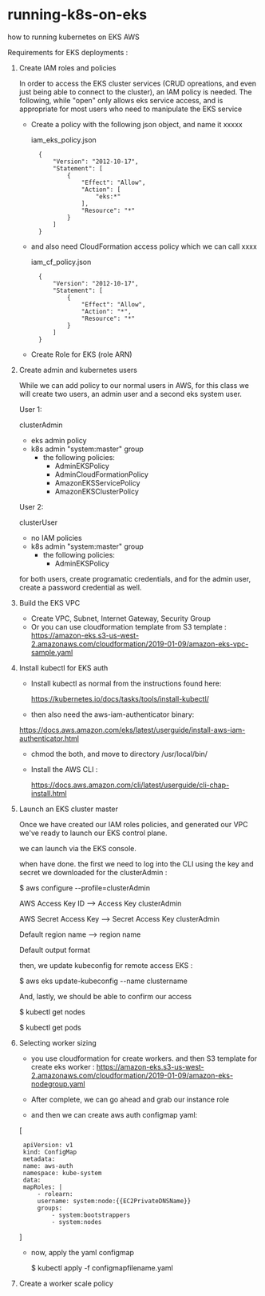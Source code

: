 # running-k8s-on-eks
how to running kubernetes on EKS AWS

Requirements for EKS deployments :


1. Create IAM roles and policies

    In order to access the EKS cluster services (CRUD opreations, and even just being able to connect to the cluster), an IAM policy is needed. The following, while "open" only allows eks service access, and is appropriate for most users who need to manipulate the EKS service

    - Create a policy with the following json object, and name it xxxxx

      iam_eks_policy.json

            {
                "Version": "2012-10-17",
                "Statement": [
                    {
                        "Effect": "Allow",
                        "Action": [
                            "eks:*"
                        ],
                        "Resource": "*"
                    }
                ]
            }

    - and also need CloudFormation access policy which we can call xxxx

      iam_cf_policy.json

            {
                "Version": "2012-10-17",
                "Statement": [
                    {
                        "Effect": "Allow",
                        "Action": "*",
                        "Resource": "*"
                    }
                ]
            }
    - Create Role for EKS (role ARN)           

2. Create admin and kubernetes users

   While we can add policy to our normal users in AWS, for this class we will create two users, an admin user and a second eks system user.

   User 1:

   clusterAdmin
   - eks admin policy
   - k8s admin "system:master" group
     - the following policies:
       - AdminEKSPolicy
       - AdminCloudFormationPolicy
       - AmazonEKSServicePolicy
       - AmazonEKSClusterPolicy

   User 2:

   clusterUser
   - no IAM policies
   - k8s admin "system:master" group
     - the following policies:
       - AdminEKSPolicy

   for both users, create programatic credentials, and for the admin user, create a password credential as well.

3. Build the EKS VPC

   - Create VPC, Subnet, Internet Gateway, Security Group
   - Or you can use cloudformation template from S3 template : https://amazon-eks.s3-us-west-2.amazonaws.com/cloudformation/2019-01-09/amazon-eks-vpc-sample.yaml

4. Install kubectl for EKS auth
   
   - Install kubectl as normal from the instructions found here:
     
     https://kubernetes.io/docs/tasks/tools/install-kubectl/

   -  then also need the aws-iam-authenticator binary:
     
     https://docs.aws.amazon.com/eks/latest/userguide/install-aws-iam-authenticator.html

   -  chmod the both, and move to directory /usr/local/bin/

   - Install the AWS CLI :
     
     https://docs.aws.amazon.com/cli/latest/userguide/cli-chap-install.html


5. Launch an EKS cluster master

   Once we have created our IAM roles policies, and generated our VPC we've ready to launch our EKS control plane.

   we can launch via the EKS console.

   when have done. the first we need to log into the CLI using the key and secret we downloaded for the clusterAdmin :

   $ aws configure --profile=clusterAdmin

     AWS Access Key ID --> Access Key clusterAdmin

     AWS Secret Access Key -->  Secret Access Key clusterAdmin

     Default region name --> region name

     Default output format 

   then, we update kubeconfig for remote access EKS :

   $ aws eks update-kubeconfig --name clustername

   And, lastly, we should be able to confirm our access

   $ kubectl get nodes

   $ kubectl get pods

6. Selecting worker sizing

   - you use cloudformation for create workers. and then S3 template for create eks worker : https://amazon-eks.s3-us-west-2.amazonaws.com/cloudformation/2019-01-09/amazon-eks-nodegroup.yaml

   - After complete, we can go ahead and grab our instance role

   - and then we can create aws auth configmap yaml:

    [

        apiVersion: v1
        kind: ConfigMap
        metadata:
        name: aws-auth
        namespace: kube-system
        data:
        mapRoles: |
            - rolearn: 
            username: system:node:{{EC2PrivateDNSName}}
            groups:
                - system:bootstrappers
                - system:nodes

    ]

    - now, apply the yaml configmap 

      $ kubectl apply -f configmapfilename.yaml

7. Create a worker scale policy